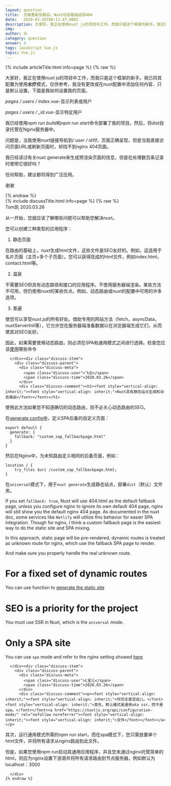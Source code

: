 ```yaml
---
layout: question
title:  页面重新加载后，Nuxt动态路由返回404
date:   2020-03-26T08:11:47.000Z
description: 大家好，我正在使用nuxt js的项目中工作，而我只是这个框架的新手。我已将其配置为使用水疗模式，仅供参考，我没有更改或在nuxt配置中添加任何内容，只是...
img: 
author: 乐
category: question
answer: 3
tags: JavaScript Vue.js
topic: Vue.js
---
```

<div class="article-root">
  <div class="article">
    {% include articleTitle.html info=page %}
    {% raw %}
    <div class="article-content"><p><font style="vertical-align: inherit;"><font style="vertical-align: inherit;">大家好，我正在使用nuxt js的项目中工作，而我只是这个框架的新手。</font><font style="vertical-align: inherit;">我已将其配置为使用</font></font><strong><font style="vertical-align: inherit;"><font style="vertical-align: inherit;">水疗</font></font></strong><font style="vertical-align: inherit;"><font style="vertical-align: inherit;">模式，仅供参考，我没有更改或在nuxt配置中添加任何内容，只是默认设置。</font><font style="vertical-align: inherit;">下面是我如何设置我的页面。</font></font></p>

<p><em><font style="vertical-align: inherit;"><font style="vertical-align: inherit;">pages / users / index.vue-</font></font></em><font style="vertical-align: inherit;"><font style="vertical-align: inherit;">显示列表或用户</font></font></p>

<p><em><font style="vertical-align: inherit;"><font style="vertical-align: inherit;">pages / users / _id.vue-</font></font></em><font style="vertical-align: inherit;"><font style="vertical-align: inherit;">显示特定用户</font></font></p>

<p><font style="vertical-align: inherit;"><font style="vertical-align: inherit;">我已经使用</font></font><em><font style="vertical-align: inherit;"><font style="vertical-align: inherit;">npm run build</font></font></em><font style="vertical-align: inherit;"><font style="vertical-align: inherit;">和</font></font><em><font style="vertical-align: inherit;"><font style="vertical-align: inherit;">npm run start</font></font></em><font style="vertical-align: inherit;"><font style="vertical-align: inherit;">命令</font><font style="vertical-align: inherit;">部署了我的项目</font><font style="vertical-align: inherit;">。</font><font style="vertical-align: inherit;">然后，将dist目录托管在Nginx服务器中。</font></font></p>

<p><font style="vertical-align: inherit;"><font style="vertical-align: inherit;">问题是，当我</font><font style="vertical-align: inherit;">使用nuxt链接</font><font style="vertical-align: inherit;">导航到</font></font><em><font style="vertical-align: inherit;"><font style="vertical-align: inherit;">/ user / id时</font></font></em><font style="vertical-align: inherit;"><font style="vertical-align: inherit;">，页面正确呈现，但是当我直接访问页面URL或刷新页面时，却找不到nginx 404页面。</font></font></p>

<p><font style="vertical-align: inherit;"><font style="vertical-align: inherit;">我已经读过有关nuxt generate来生成预渲染页面的信息，但是在处理数百条记录时使用它很好吗？ </font></font></p>

<p><font style="vertical-align: inherit;"><font style="vertical-align: inherit;">任何帮助，建议都将得到广泛应用。</font></font></p>

<p><font style="vertical-align: inherit;"><font style="vertical-align: inherit;">谢谢</font></font></p></div>
    {% endraw %}
  </div>

  <div class="discuss-wrapper">
    {% include discussTitle.html info=page %}
    {% raw %}
    <div class="discuss-item">
        <div class="discuss-parent">
          <div class="discuss-meta">
            <span class="discuss-user">Tom凯</span>
            <span class="discuss-time">2020.03.26</span>
          </div>
          <div class="discuss-comment"><p><font style="vertical-align: inherit;"><font style="vertical-align: inherit;">从一开始，您就应该了解哪些问题可以帮助您解决nuxt。</font></font></p>

<p><font style="vertical-align: inherit;"><font style="vertical-align: inherit;">您可以创建三种类型的应用程序：</font></font></p>

<ol>
<li><font style="vertical-align: inherit;"><font style="vertical-align: inherit;">静态页面</font></font></li>
</ol>

<p><font style="vertical-align: inherit;"><font style="vertical-align: inherit;">在路由的基础上，nuxt生成html文件，这些文件是SEO友好的。</font><font style="vertical-align: inherit;">例如，这适用于名片页面（主页+多个子页面）。</font><font style="vertical-align: inherit;">您可以获得现成的html文件，例如index.html，contact.html等。</font></font></p>

<ol start="2">
<li><font style="vertical-align: inherit;"><font style="vertical-align: inherit;">温泉</font></font></li>
</ol>

<p><font style="vertical-align: inherit;"><font style="vertical-align: inherit;">不需要SEO但具有动态路径和接口的应用程序。</font><font style="vertical-align: inherit;">不使用服务器端渲染。</font><font style="vertical-align: inherit;">某些方法不可用，但仍使用nuxt的某些优点。</font><font style="vertical-align: inherit;">例如，动态路由或nuxt的配置中可用的许多选项。</font></font></p>

<ol start="3">
<li><font style="vertical-align: inherit;"><font style="vertical-align: inherit;">普遍</font></font></li>
</ol>

<p><font style="vertical-align: inherit;"><font style="vertical-align: inherit;">使您可以享受nuxt.js的所有好处。</font><font style="vertical-align: inherit;">借助专用的网站方法（fetch，asyncData，nuxtServerInit等），它允许您在服务器端准备数据以在浏览器端生成它们，从而使其对SEO友好。</font></font></p>

<p><font style="vertical-align: inherit;"><font style="vertical-align: inherit;">因此，如果需要使用动态路由，则必须在SPA和通用模式之间进行选择。</font><font style="vertical-align: inherit;">检查您应该</font><a href="https://nuxtjs.org/guide/commands/" rel="noreferrer"><font style="vertical-align: inherit;">使用</font></a><font style="vertical-align: inherit;">哪些命令</font></font><a href="https://nuxtjs.org/guide/commands/" rel="noreferrer"><font style="vertical-align: inherit;"></font></a> </p></div>
        </div>
        
      </div><div class="discuss-item">
        <div class="discuss-parent">
          <div class="discuss-meta">
            <span class="discuss-user">飞云</span>
            <span class="discuss-time">2020.03.26</span>
          </div>
          <div class="discuss-comment"><h1><font style="vertical-align: inherit;"><font style="vertical-align: inherit;">Nuxt具有静态站点生成和动态路由</font></font></h1>

<p><font style="vertical-align: inherit;"><font style="vertical-align: inherit;">使用此方法如果您不知道确切的动态路由，则不必关心动态路由的SEO。</font></font></p>

<p><font style="vertical-align: inherit;"><font style="vertical-align: inherit;">在</font></font><a href="https://nuxtjs.org/api/configuration-generate/" rel="nofollow noreferrer"><font style="vertical-align: inherit;"><font style="vertical-align: inherit;">generate config中</font></font></a><font style="vertical-align: inherit;"><font style="vertical-align: inherit;">，定义SPA后备的自定义页面：</font></font></p>

<pre><code>export default {<font></font>
  generate: {<font></font>
    fallback: "custom_sap_fallbackpage.html"<font></font>
  }<font></font>
}<font></font>
</code></pre>

<p><font style="vertical-align: inherit;"><font style="vertical-align: inherit;">然后在Nginx中，为未知路由定义相同的后备页面，例如：</font></font></p>

<pre><code>location / {<font></font>
    try_files $uri /custom_sap_fallbackpage.html;<font></font>
}<font></font>
</code></pre>

<p><font style="vertical-align: inherit;"><font style="vertical-align: inherit;">在</font></font><code>universal</code><font style="vertical-align: inherit;"><font style="vertical-align: inherit;">模式下，用于</font></font><code>nuxt generate</code><font style="vertical-align: inherit;"><font style="vertical-align: inherit;">生成静态站点，部署</font></font><code>dist</code><font style="vertical-align: inherit;"><font style="vertical-align: inherit;">（默认）文件夹。</font></font></p>

<p>If you set <code>fallback: true</code>, Nuxt will use 404.html as the default fallback page, unless you configure nginx to ignore its own default 404 page, nginx will still show you the default nginx 404 page. As documented in the nuxt doc, some services like <code>Netlify</code> will utilize this behavior for easier SPA integration. Though for nginx, I think a custom fallback page is the easiest way to do the static site and SPA mixing.</p>

<p>In this approach, static page will be pre-rendered, dynamic routes is treated as unknown route for nginx, which use the fallback SPA page to render.</p>

<p>And make sure you properly handle the real unknown route.</p>

<h1>For a fixed set of dynamic routes</h1>

<p>You can use function to <a href="https://vueschool.io/lessons/how-to-deploy-nuxtjs-to-netlify?friend=nuxt" rel="nofollow noreferrer">generate the static site</a></p>

<h1>SEO is a priority for the project</h1>

<p>You must use SSR in Nuxt, which is the <code>universal</code> mode.</p>

<h1>Only a SPA site</h1>

<p>You can use <code>spa</code> mode and refer to the nginx setting showed <a href="https://router.vuejs.org/guide/essentials/history-mode.html#example-server-configurations" rel="nofollow noreferrer">here</a></p></div>
        </div>
        
      </div><div class="discuss-item">
        <div class="discuss-parent">
          <div class="discuss-meta">
            <span class="discuss-user">L宝儿</span>
            <span class="discuss-time">2020.03.26</span>
          </div>
          <div class="discuss-comment"><p><font style="vertical-align: inherit;"><font style="vertical-align: inherit;">你完全是混血儿。</font><font style="vertical-align: inherit;">首先，默认模式是通用aka ssr，而不是spa。</font></font><a href="https://nuxtjs.org/api/configuration-mode/" rel="nofollow noreferrer"><font style="vertical-align: inherit;"><font style="vertical-align: inherit;">文件</font></font></a> </p>

<p><font style="vertical-align: inherit;"><font style="vertical-align: inherit;">其次，运行通用模式所需的npm run start，而在spa模式下，您只需放置单个html文件，并将所有请求从nginx路由到此文件。</font></font></p>

<p><font style="vertical-align: inherit;"><font style="vertical-align: inherit;">但是，如果您使用npm run启动其通用应用程序，并且您未通过nginx托管简单的html，则应为nginx设置下游源并将所有请求路由到节点服务器，例如默认为localhost：3000</font></font></p></div>
        </div>
        
      </div>
    {% endraw %}
  </div>
<div>
